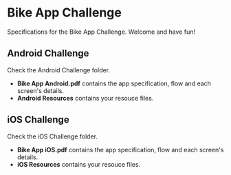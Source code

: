 # Bike App Challenge
Specifications for the Bike App Challenge. Welcome and have fun! 

## Android Challenge
Check the Android Challenge folder.
- **Bike App Android.pdf** contains the app specification, flow and each screen's details.
- **Android Resources** contains your resouce files.

## iOS Challenge
Check the iOS Challenge folder.
- **Bike App iOS.pdf** contains the app specification, flow and each screen's details.
- **iOS Resources** contains your resouce files.
